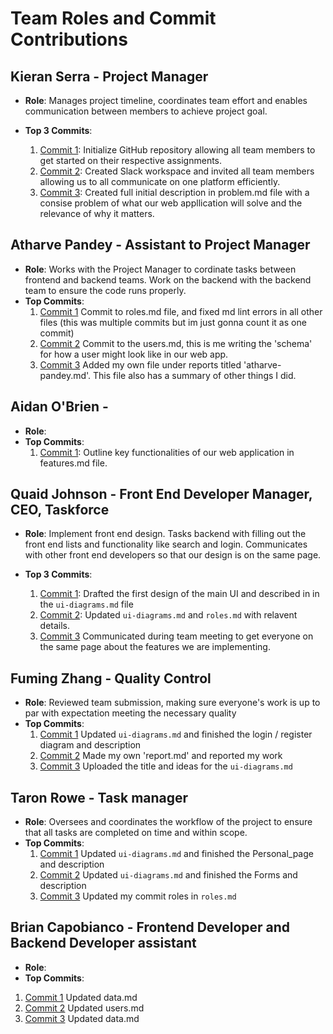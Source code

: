 # Team Roles and Commit Contributions

## Kieran Serra - Project Manager

- **Role**: Manages project timeline, coordinates team effort and enables communication between members to achieve project goal.
- **Top 3 Commits**:

  1. [Commit 1](https://github.com/kserra1/CS326Team2/commit/abd7afde6bdb0a6cb865082c2b7780db0b5f0e7e): Initialize GitHub repository allowing all team members to get started on their respective assignments.
  2. [Commit 2](https://github.com/kserra1/CS326Team2/commit/fbb887eb29716258daff32c4ab99ae0e7a9d517e): Created Slack workspace and invited all team members allowing us to all communicate on one platform efficiently.
  3. [Commit 3](https://github.com/kserra1/CS326Team2/commit/2b3e06fe699464d31a1996ab2cf6b68e47108aaf): Created full initial description in problem.md file with a consise problem of what our web appllication will solve and the relevance of why it matters.

## Atharve Pandey - Assistant to Project Manager

- **Role**: Works with the Project Manager to cordinate tasks between frontend and backend teams. Work on the backend with the backend team to ensure the code runs properly.
- **Top Commits**:
    1. [Commit 1](https://github.com/kserra1/CS326Team2/commit/d519488db7a9179fb9fe15cbf7ae5593a471888f)
       Commit to roles.md file, and fixed md lint errors in all other files (this was multiple commits but im just gonna count it as one commit)
    2. [Commit 2](https://github.com/kserra1/CS326Team2/commit/69c0acd0dd56fa68ba29f63a9dc31cd48b5e07a0)
       Commit to the users.md, this is me writing the 'schema' for how a user might look like in our web app.
    3. [Commit 3](https://github.com/kserra1/CS326Team2/commit/6832b3f9e0d54b97804ca39e27f1ab6d9b624500)
       Added my own file under reports titled 'atharve-pandey.md'. This file also has a summary of other things I did.

## Aidan O'Brien -

- **Role**:
- **Top Commits**:
  1. [Commit 1](https://github.com/kserra1/CS326Team2/blob/main/team/m2/features.md): Outline key functionalities of our web application in features.md file.

## Quaid Johnson - Front End Developer Manager, CEO, Taskforce

- **Role**: Implement front end design. Tasks backend with filling out the front end lists and functionality like search and login. Communicates with other front end developers so that our design is on the same page.
- **Top 3 Commits**:

  1. [Commit 1](https://github.com/kserra1/CS326Team2/commit/027f53fd6c607c94b8883a405df57d47755596a9): Drafted the first design of the main UI and described in in the `ui-diagrams.md` file
  2. [Commit 2](https://github.com/kserra1/CS326Team2/commit/48fff75f681225d78bc57edd291e0e74bd95dd33): Updated `ui-diagrams.md` and `roles.md` with relavent details.
  3. [Commit 3](https://github.com/kserra1/CS326Team2/commit/) Communicated during team meeting to get everyone on the same page about the features we are implementing.

## Fuming Zhang - Quality Control

- **Role**: Reviewed team submission, making sure everyone's work is up to par with expectation meeting the necessary quality
- **Top Commits**:
   1. [Commit 1](https://github.com/kserra1/CS326Team2/commit/ec7ee3e5e4c11745a5692080d89a7e862128c92e) Updated `ui-diagrams.md` and finished the login / register diagram and description
   2. [Commit 2](https://github.com/kserra1/CS326Team2/commit/aeea06fc8ec4034248f97ee75afab415f8c070e5) Made my own 'report.md' and reported my work
   3. [Commit 3](https://github.com/kserra1/CS326Team2/commit/40be6bb74bd3eb9e3f6597abcc51f7bd81b4ec10) Uploaded the title and ideas for the `ui-diagrams.md`

## Taron Rowe - Task manager

- **Role**:  Oversees and coordinates the workflow of the project to ensure that all tasks are completed on time and within scope.
- **Top Commits**:
  1. [Commit 1](https://github.com/kserra1/CS326Team2/commit/0448594049aca8202535cacf832fb99001800a6a) Updated `ui-diagrams.md` and finished the Personal_page and description
  2. [Commit 2](https://github.com/kserra1/CS326Team2/commit/e29f893e8ce1300f5a267bcdb787d7a0143a3b7f#diff-e0e72ceb8cc20d911df447d37d99a8f993cb02edba0eced86675181059573d6fR34) Updated `ui-diagrams.md` and finished the Forms and description
  3. [Commit 3](https://github.com/kserra1/CS326Team2/commit/afaf5a1d6b1dd0a2f1f162eec7342d5a037b1ef3) Updated my commit roles in `roles.md`

## Brian Capobianco - Frontend Developer and Backend Developer assistant

- **Role**:
- **Top Commits**:

1. [Commit 1](https://github.com/kserra1/CS326Team2/commit/64ba52d6ddec58d45b2969cde5dfbd2fc6139257) Updated data.md
2. [Commit 2](https://github.com/kserra1/CS326Team2/commit/19872a63072eb55bf78b72cb97b35575d368f877) Updated users.md
3. [Commit 3](https://github.com/kserra1/CS326Team2/commit/f966e04f02bcdd75c263fd447f38851dfabbc448) Updated data.md
